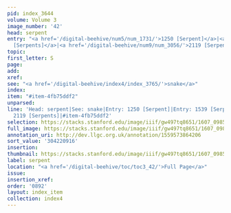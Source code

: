 ```yaml
---
pid: index_3644
volume: Volume 3
image_number: '42'
head: serpent
entry: "<a href='/digital-beehive/num5/num_1731/'>1250 [Serpent]</a>|<a href='/digital-beehive/num7/num_2290/'>1539
  [Serpents]</a>|<a href='/digital-beehive/num9/num_3056/'>2119 [Serpents]</a>"
topic:
first_letter: S
page:
add:
xref:
see: "<a href='/digital-beehive/index4/index_3765/'>snake</a>"
index:
item: "#item-4fb75ddf2"
unparsed:
line: 'Head: serpent|See: snake|Entry: 1250 [Serpent]|Entry: 1539 [Serpents]|Entry:
  2119 [Serpents]|#item-4fb75ddf2'
selection: https://stacks.stanford.edu/image/iiif/gw497tq8651/1607_0985/1125,916,739,236/full/0/default.jpg
full_image: https://stacks.stanford.edu/image/iiif/gw497tq8651/1607_0985/full/full/0/default.jpg
annotation_uri: http://dev.llgc.org.uk/annotation/1559573864206
sort_value: '304220916'
insertion:
thumbnail: https://stacks.stanford.edu/image/iiif/gw497tq8651/1607_0985/1125,916,739,236/150,/0/default.jpg
label: serpent
location: "<a href='/digital-beehive/toc/toc3_42/'>Full Page</a>"
issue:
insertion_xref:
order: '0892'
layout: index_item
collection: index4
---
```

